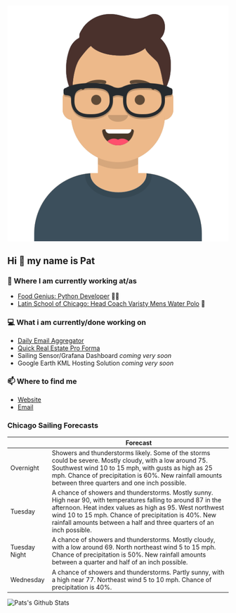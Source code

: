 [![Social banner for p-j-falconer](https://raw.githubusercontent.com/P-J-FALCONER/P-J-FALCONER/master/assets/avataaars.svg)](https://patfalconer.com/)
## Hi :wave: my name is Pat

### 💼 Where I am currently working at/as
- [Food Genius: Python Developer](https://getfoodgenius.com/) 🍔🐍
- [Latin School of Chicago: Head Coach Varisty Mens Water Polo](https://www.latinschool.org/) 🤽


### 💻 What i am currently/done working on
 - [Daily Email Aggregator](https://github.com/P-J-FALCONER/dott_daily_mail)
 - [Quick Real Estate Pro Forma](https://github.com/P-J-FALCONER/henry)
 - Sailing Sensor/Grafana Dashboard *coming very soon*
 - Google Earth KML Hosting Solution *coming very soon*

### 📫 Where to find me
 - [Website](https://patfalconer.com/)
 - [Email](mailto:patrick.j.falconer@gmail.com)


### Chicago Sailing Forecasts
|   | Forecast  |
|---|---|
| Overnight | Showers and thunderstorms likely. Some of the storms could be severe. Mostly cloudy, with a low around 75. Southwest wind 10 to 15 mph, with gusts as high as 25 mph. Chance of precipitation is 60%. New rainfall amounts between three quarters and one inch possible. |
| Tuesday | A chance of showers and thunderstorms. Mostly sunny. High near 90, with temperatures falling to around 87 in the afternoon. Heat index values as high as 95. West northwest wind 10 to 15 mph. Chance of precipitation is 40%. New rainfall amounts between a half and three quarters of an inch possible. |
| Tuesday Night | A chance of showers and thunderstorms. Mostly cloudy, with a low around 69. North northeast wind 5 to 15 mph. Chance of precipitation is 50%. New rainfall amounts between a quarter and half of an inch possible. |
| Wednesday | A chance of showers and thunderstorms. Partly sunny, with a high near 77. Northeast wind 5 to 10 mph. Chance of precipitation is 40%. |

![Pats's Github Stats](https://github-readme-stats.vercel.app/api?username=p-j-falconer&show_icons=true&theme=radical)
